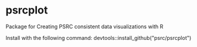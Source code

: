 # psrcplot
Package for Creating PSRC consistent data visualizations with R

Install with the following command: devtools::install_github("psrc/psrcplot")